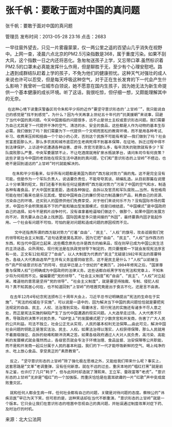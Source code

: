 # 张千帆：要敢于面对中国的真问题  
张千帆：要敢于面对中国的真问题

管理员 发布时间：2013-05-28 23:16  点击：2683

   一早往窗外望去，只见一片雾霾蒙蒙，仅一两公里之遥的百望山几乎消失在视野中。上网一查，凌晨六点北京的PM2.5污染指数是368，属于重度污染。如果不刮大风，这个指数一日之内还将恶化。急匆匆送孩子上学，又忘带口罩.虽然标识着PM2.5的口罩未必真能发挥什么作用，但是聊胜于无，至少有个心理安慰吧。路上遇到成群结队赶着上学的孩子，不免为他们的健康担忧。这种天气对强壮的成人来说也许可以忍受，但是每天呼吸这种空气，对于正在生长发育的下一代会产生什么影响？我曾听一位城市白领说，她不愿意在国内生孩子，因为她无法为新生命提供一个基本健康的成长环境。听了这话，我很吃惊，但仔细一想，又颇能理解其中的无奈。

     在这种心境下读重庆警备区司令朱和平少将的近作“要坚守意识形态的‘上甘岭’”，我只能说自己的感觉是“找不到感觉”。为什么？因为今天再拿上世纪五十年代的“抗美援朝”来说事，回避了当代中国的真问题。今天中国面临的问题很多，远不止是领土主权或意识形态问题。我们需要为自己尤其是下一代提供干净的空气、清洁的水、安全的食品，这些都是人作为动物的基本生存必需，我们做到了吗？我们需要为下一代提供一个文明而宽松的教育环境，而不是用各种考试、补习、收费来压抑和扭曲一个个幼小的心灵，否则这个民族不可能有希望——我们做到了吗？社会贫富差距那么大，那么多农民和城市底层的生老病死得不到基本保障，在征地、拆迁过程中得不到法律保护，上访途中还遭遇各种迫害、虐待.贪官污吏那么多，每年流失的赃款就有多少？军队腐败那么严重，中央军委屡禁不止，不让吃酒席就用矿泉水瓶装茅台，请问朱司令有何良策？这些才是当今中国的老百姓在现实生活中遇到的真问题，它们和“意识形态的上甘岭”不搭边，也绝不是回到遥远的“上甘岭”时代就能解决的。

       在朱和平少将看来，似乎所有问题都是美国为首的“西方敌对势力”搞的鬼。这不是完全没有可能，但是作为一个军队负责人，说话要负责任，不能夸夸其谈、胡编乱造。从目前那篇在说理上十分单薄的短文，我们还看不到有任何证据表明“西方敌对势力”污染了中国的空气和水，制造各种有毒食品，扩大中国贫富差距，造成各种强征、血拆以及官员和军队腐败……当然，有些格局可能在他们看来也是乐见其成，譬如中国用自己的廉价劳动力制造廉价产品，耗费自己的资源、污染自己的环境，还买别人的国债供他们免费享受，对于他们来说何乐不为？没有国际市场的需求，中国也不会积聚居高不下的产能和输出型发展模式，但是归根结底，“中国模式”是中国政府自己的选择。如今不是鸦片战争时代，没有谁拿着枪逼咱们做这个、做那个。如果中国的发展方向不对，首先要从自己身上找原因。国际因素至多只是间接的“外因”，最终要靠内因才能起作用。一个社会有问题不可怕，可怕的是对问题和造成问题的原因视而不见。

        文中还指责所谓的西方敌对势力“打着‘自由’、‘民主’、‘人权’的旗号，攻击诋毁我们党的领导和社会主义制度。”这句话更是莫名其妙，因为它把“自由”、“民主”、“人权”当作西方的东西，和当代中国对立起来.这些概念原先也许是西方的舶来品，现在则早已成为中国公民生活的主流话语。众所周知，现行宪法是在执政党领导下制定的，而只要搜索一下就会发现宪法序言有一处、正文有12处规定了“自由”。以人大制度为代表的“民主”无疑是1982年宪法的首要特色，各级人大代表由选举产生并有义务监督同级官员，这不是民主是什么？“人权”以前被当作“资产阶级意识形态”的符号，但这早已是上个世纪的“老黄历”。2004年修宪之后，“国家尊重与保障人权”已明确成为中国政府的法律义务。这些话都白纸黑字写在宪法和党章上，不知朱少将为何视而不见，偏偏要把“党的领导”、“社会主义制度”和“自由”、“民主”、“人权”对立起来。难道他的意思是坚持“党的领导”、“社会主义制度”，就是要坚持独裁、专制、侵犯人权吗？真不知其居心何在，也不知道回到“上甘岭”的喧嚣究竟是出于食古不化，还是言不由衷。

      在去年12月4号纪念宪法颁布三十周年大会上，习近平总书记明确提出“宪法的生命在于实施”、“宪法的权威在于实施”，可以说是一语中的，因为解决当下中国的真问题恰恰就是要把宪法规定的自由、民主、人权、法治落到实处。毋庸讳言，现行宪法的实施还有诸多不尽人意之处，而正是宪法实施的缺陷产生了当代中国遭遇的现实问题。人大选举走过场，人大代表不尽责，导致政府决策不对民负责，“GDP至上”的发展模式肥了少数贪官和开发商，伤害了广大人民的公共利益。司法不独立，社会公正无从实现，人民的基本权利无法保障……由此可见，解决中国社会问题的钥匙正是落实法治、民主、人权。如果法治得以落实，人权获得保障，那么人民就用不着面临强征、血拆的劫难和颠沛流离之苦。如果各级政府通过人大对人民负责，高污染、高能耗的发展模式就会戛然而止，各级官员就会专注于环境治理、食品监督、治安保障等公共职能，而不是和开发商一起瓜分属于人民的基本利益，我们的下一代才能呼吸新鲜的空气、喝上纯净的水、吃上放心食品、享受真正的“素质教育”。

      反之，“坚守意识形态的上甘岭”除了强化极左思维之外，又能给我们带来什么呢？事实上，这套思路是“文革”老调重弹，没有任何新意。就在不远的过去，重庆本地的“唱红打黑”就是前车之鉴，也许打了几只“耗子”，但与此同时却造就了薄熙来、王立军、雷政富等“老虎”。“意识形态的上甘岭”无非是“唱红”的一个加强版，而重庆恰恰是在震耳欲聋的一片“红歌”声中变成腐败重灾区。

      就和任何人都会生病一样，任何社会都有自己的问题，关键是对待问题的态度。蔡桓公的“讳疾忌医”早已为天下笑，但可悲的是，这种笑话却在当代不断重演，“意识形态的上甘岭”就是一个版本。它只会让我们在意识形态的喧嚣中忽视自己的真问题，并贻误通过制度改革对症下药、及时治疗的时机。

来源：北大公法网